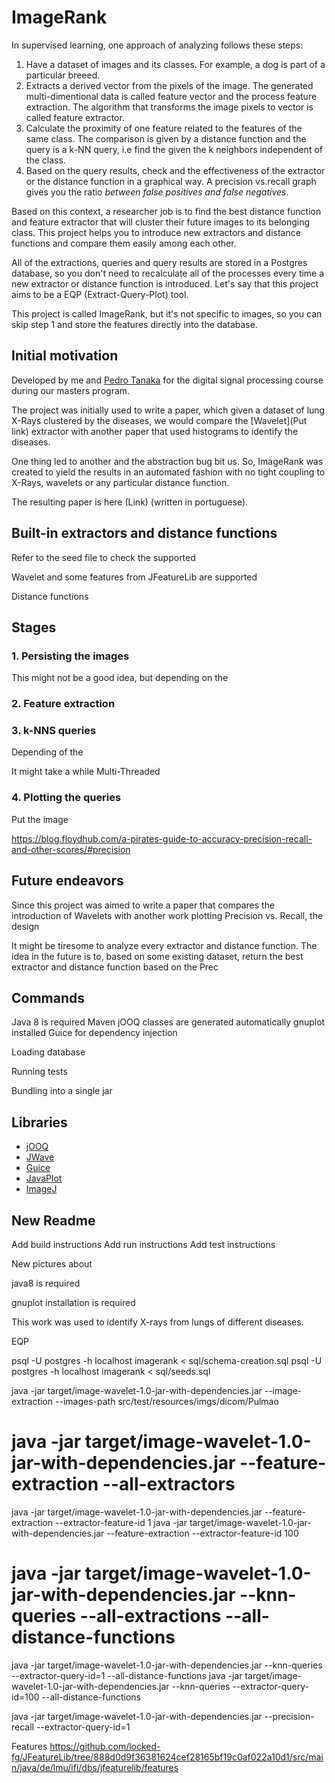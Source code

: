 # ImageRank

In supervised learning, one approach of analyzing follows these steps:

1. Have a dataset of images and its classes. For example, a dog is part of a particular breeed.
2. Extracts a derived vector from the pixels of the image. 
The generated multi-dimentional data is called feature vector and the process feature extraction.
The algorithm that transforms the image pixels to vector is called feature extractor.
3. Calculate the proximity of one feature related to the features of the same class.
The comparison is given by a distance function and the query is a k-NN query, i.e find the given the k neighbors independent of the class.
4. Based on the query results, check and the effectiveness of the extractor or the distance function in a graphical way. 
A precision vs.recall graph gives you the ratio _between false positives and false negatives_.

Based on this context, a researcher job is to find the best distance function and feature extractor that will cluster their future images to its belonging class.
This project helps you to introduce new extractors and distance functions and compare them easily among each other.

All of the extractions, queries and query results are stored in a Postgres database, so you don't need to recalculate all of the processes every time a new extractor or distance function is introduced.
Let's say that this project aims to be a EQP (Extract-Query-Plot) tool.

This project is called ImageRank, but it's not specific to images, so you can skip step 1 and store the features directly into the database.

<!-- But then you're trying to -->

<!-- This project aims to do just that. -->

<!-- Classifica os melhores extratores de características e funções de distância baseado no seu conjunto de dados. -->


        
## Initial motivation
Developed by me and [Pedro Tanaka](https://github.com/pedro-stanaka) for the digital signal processing course during our masters program.

The project was initially used to write a paper, which given a dataset of lung X-Rays clustered by the diseases, we would compare the [Wavelet](Put link) extractor with another paper that used histograms to identify the diseases.

One thing led to another and the abstraction bug bit us. 
So, ImageRank was created to yield the results in an automated fashion with no tight coupling to X-Rays, wavelets or any particular distance function.

The resulting paper is here (Link) (written in portuguese).
        
## Built-in extractors and distance functions

Refer to the seed file to check the supported

Wavelet and some features from JFeatureLib are supported

Distance functions

## Stages

### 1. Persisting the images
This might not be a good idea, but depending on the
       
### 2. Feature extraction

### 3. k-NNS queries
Depending of the 

It might take a while
Multi-Threaded

### 4. Plotting the queries

Put the image

https://blog.floydhub.com/a-pirates-guide-to-accuracy-precision-recall-and-other-scores/#precision

## Future endeavors

Since this project was aimed to write a paper that compares the introduction of Wavelets with another work plotting Precision vs. Recall, the design

It might be tiresome to analyze every extractor and distance function.
The idea in the future is to, based on some existing dataset, return the best extractor and distance function based on the Prec

## Commands
Java 8 is required
Maven
jOOQ classes are generated automatically
gnuplot installed
Guice for dependency injection

Loading database

Running tests

Bundling into a single jar


## Libraries
* [jOOQ](http://www.jooq.org)
* [JWave](https://github.com/pedro-stanaka/JWave)
* [Guice](https://github.com/google/guice)
* [JavaPlot](http://javaplot.panayotis.com/)
* [ImageJ](https://imagej.net/)
       

## New Readme

Add build instructions
Add run instructions
Add test instructions

New pictures about

java8 is required

gnuplot installation is required

This work was used to identify X-rays from lungs of different diseases.


EQP


psql -U postgres -h localhost imagerank < sql/schema-creation.sql
psql -U postgres -h localhost imagerank < sql/seeds.sql

java -jar target/image-wavelet-1.0-jar-with-dependencies.jar --image-extraction --images-path src/test/resources/imgs/dicom/Pulmao

# java -jar target/image-wavelet-1.0-jar-with-dependencies.jar --feature-extraction --all-extractors
java -jar target/image-wavelet-1.0-jar-with-dependencies.jar --feature-extraction --extractor-feature-id 1
java -jar target/image-wavelet-1.0-jar-with-dependencies.jar --feature-extraction --extractor-feature-id 100

# java -jar target/image-wavelet-1.0-jar-with-dependencies.jar --knn-queries --all-extractions --all-distance-functions
java -jar target/image-wavelet-1.0-jar-with-dependencies.jar --knn-queries --extractor-query-id=1 --all-distance-functions
java -jar target/image-wavelet-1.0-jar-with-dependencies.jar --knn-queries --extractor-query-id=100 --all-distance-functions

java -jar target/image-wavelet-1.0-jar-with-dependencies.jar --precision-recall --extractor-query-id=1

Features
https://github.com/locked-fg/JFeatureLib/tree/888d0d9f36381624cef28165bf19c0af022a10d1/src/main/java/de/lmu/ifi/dbs/jfeaturelib/features
